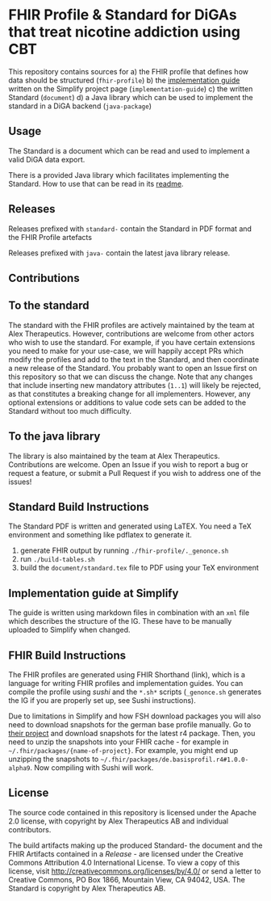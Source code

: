 # FHIR Profile & Standard for DiGAs that treat nicotine addiction using CBT

This repository contains sources for
a) the FHIR profile that defines how data should be structured (`fhir-profile`)
b) the [implementation guide](https://simplifier.net/guide/self-reported-nicotine-usage-diga/home) written on the Simplify project page (`implementation-guide`)
c) the written Standard (`document`)
d) a Java library which can be used to implement the standard in a DiGA backend (`java-package`)

## Usage
The Standard is a document which can be read and used to implement a valid DiGA data export.

There is a provided Java library which facilitates implementing the Standard. How to use that can be read in its [readme](java-package/README.md).

## Releases

Releases prefixed with `standard-` contain the Standard in PDF format and the FHIR Profile artefacts

Releases prefixed with `java-` contain the latest java library release.

## Contributions

## To the standard
The standard with the FHIR profiles are actively maintained by the team at Alex Therapeutics. However, contributions are welcome from other actors who wish to use the standard. For example, if you have certain extensions you need to make for your use-case, we will happily accept PRs which modify the profiles and add to the text in the Standard, and then coordinate a new release of the Standard. You probably want to open an Issue first on this repository so that we can discuss the change. Note that any changes that include inserting new mandatory attributes (`1..1`) will likely be rejected, as that constitutes a breaking change for all implementers. However, any optional extensions or additions to value code sets can be added to the Standard without too much difficulty.

## To the java library
The library is also maintained by the team at Alex Therapeutics. Contributions are welcome. Open an Issue if you wish to report a bug or request a feature, or submit a Pull Request if you wish to address one of the issues!

## Standard Build Instructions
The Standard PDF is written and generated using LaTEX. You need a TeX environment and something like pdflatex to generate it.
1. generate FHIR output by running `./fhir-profile/._genonce.sh`
2. run `./build-tables.sh`
3. build the `document/standard.tex` file to PDF using your TeX environment

## Implementation guide at Simplify
The guide is written using markdown files in combination with an `xml` file which describes the structure of the IG. These have to be manually uploaded to Simplify when changed.

## FHIR Build Instructions
The FHIR profiles are generated using FHIR Shorthand (link), which is a language for writing FHIR profiles and implementation guides. You can compile the profile using _sushi_ and the `*.sh*` scripts (`_genonce.sh` generates the IG if you are properly set up, see Sushi instructions).

Due to limitations in Simplify and how FSH download packages you will also need to download snapshots for the german base profile manually. Go to [their project](https://simplifier.net/Basisprofil-DE-R4/~packages) and download snapshots for the latest r4 package. Then, you need to unzip the snapshots into your FHIR cache - for example in `~/.fhir/packages/{name-of-project}`. For example, you might end up unzipping the snapshots to `~/.fhir/packages/de.basisprofil.r4#1.0.0-alpha9`. Now compiling with Sushi will work.

## License
The source code contained in this repository is licensed under the Apache 2.0 license, with copyright by Alex Therapeutics AB and individual contributors.

The build artifacts making up the produced Standard- the document and the FHIR Artifacts contained in a _Release_ - are licensed under the Creative Commons Attribution 4.0 International License. To view a copy of this license, visit http://creativecommons.org/licenses/by/4.0/ or send a letter to Creative Commons, PO Box 1866, Mountain View, CA 94042, USA. The Standard is copyright by Alex Therapeutics AB.
